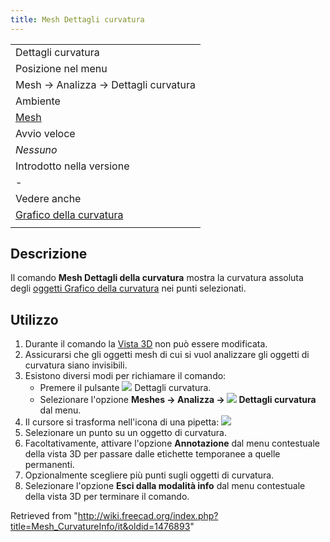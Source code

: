 ```yaml
---
title: Mesh Dettagli curvatura
---
```


|                                                                               |
| ----------------------------------------------------------------------------- |
| Dettagli curvatura                                                            |
| Posizione nel menu                                                            |
| Mesh → Analizza → Dettagli curvatura                                          |
| Ambiente                                                                      |
| [Mesh](/Mesh_Workbench/it "Mesh Workbench/it")                                |
| Avvio veloce                                                                  |
| _Nessuno_                                                                     |
| Introdotto nella versione                                                     |
| -                                                                             |
| Vedere anche                                                                  |
| [Grafico della curvatura](/Mesh_VertexCurvature/it "Mesh VertexCurvature/it") |
|                                                                               |

## Descrizione

Il comando **Mesh Dettagli della curvatura** mostra la curvatura assoluta degli [oggetti Grafico della curvatura](/Mesh_VertexCurvature/it "Mesh VertexCurvature/it") nei punti selezionati.

## Utilizzo

1. Durante il comando la [Vista 3D](/3D_view/it "3D view/it") non può essere modificata.
2. Assicurarsi che gli oggetti mesh di cui si vuol analizzare gli oggetti di curvatura siano invisibili.
3. Esistono diversi modi per richiamare il comando:
   - Premere il pulsante ![](/images/Mesh_CurvatureInfo.svg) Dettagli curvatura.
   - Selezionare l'opzione **Meshes → Analizza → ![](/images/Mesh_CurvatureInfo.svg) Dettagli curvatura** dal menu.
4. Il cursore si trasforma nell'icona di una pipetta: ![](/images/Mesh_EvaluateFacet.svg)
5. Selezionare un punto su un oggetto di curvatura.
6. Facoltativamente, attivare l'opzione **Annotazione** dal menu contestuale della vista 3D per passare dalle etichette temporanee a quelle permanenti.
7. Opzionalmente scegliere più punti sugli oggetti di curvatura.
8. Selezionare l'opzione **Esci dalla modalità info** dal menu contestuale della vista 3D per terminare il comando.

Retrieved from "<http://wiki.freecad.org/index.php?title=Mesh_CurvatureInfo/it&oldid=1476893>"
